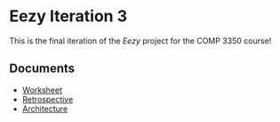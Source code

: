 # Eezy Iteration 3

This is the final iteration of the *Eezy* project for the COMP 3350 course!

## Documents

- [Worksheet](/Written%20Work/Iteration%203/WORKSHEET.md)
- [Retrospective](/Written%20Work/Iteration%203/RETROSPECTIVE.md)
- [Architecture](/Written%20Work/Iteration%203/Architecture/ARCHITECTURE.md)
